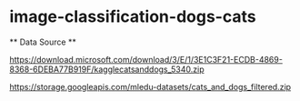 # image-classification-dogs-cats

** Data Source **

https://download.microsoft.com/download/3/E/1/3E1C3F21-ECDB-4869-8368-6DEBA77B919F/kagglecatsanddogs_5340.zip

https://storage.googleapis.com/mledu-datasets/cats_and_dogs_filtered.zip
